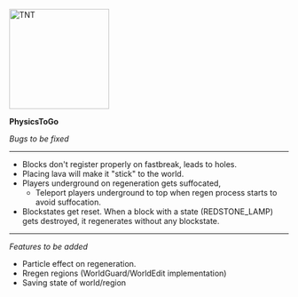 
<p align="left">
  <img src="https://i.imgur.com/nHOUlWa.png" width="180" title="TNT">
</p>

<b>PhysicsToGo</b>

*Bugs to be fixed*
***

 - Blocks don't register properly on fastbreak, leads to holes.
 - Placing lava will make it "stick" to the world.
 - Players underground on regeneration gets suffocated,
    - Teleport players underground to top when regen process starts to avoid suffocation.
 - Blockstates get reset. When a block with a state (REDSTONE_LAMP) gets destroyed, it regenerates without any blockstate.

***
*Features to be added*

 - Particle effect on regeneration.
 - Rregen regions (WorldGuard/WorldEdit implementation)
 - Saving state of world/region
